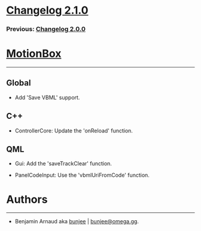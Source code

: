 # [Changelog 2.1.0](https://omega.gg/MotionBox/changes/2.1.0.html)

### Previous: [Changelog 2.0.0](2.0.0.html)

# [MotionBox](https://omega.gg/MotionBox)
---

## Global

- Add 'Save VBML' support.


## C++

- ControllerCore: Update the 'onReload' function.


## QML

- Gui: Add the 'saveTrackClear' function.

- PanelCodeInput: Use the 'vbmlUriFromCode' function.


# Authors
---

- Benjamin Arnaud aka [bunjee](https://bunjee.me) | <bunjee@omega.gg>.
